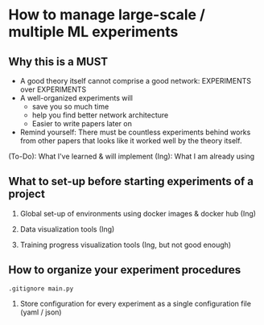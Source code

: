 # How to manage large-scale / multiple ML experiments

## Why this is a MUST

* A good theory itself cannot comprise a good network: EXPERIMENTS over EXPERIMENTS
* A well-organized experiments will
  * save you so much time
  * help you find better network architecture
  * Easier to write papers later on
* Remind yourself: There must be countless experiments behind works from other papers that looks like it worked well by the theory itself.

(To-Do): What I've learned & will implement
(Ing): What I am already using

## What to set-up before starting experiments of a project

1. Global set-up of environments using docker images & docker hub (Ing)

2. Data visualization tools (Ing)

3. Training progress visualization tools (Ing, but not good enough)

## How to organize your experiment procedures

`
.gitignore
main.py
`

1. Store configuration for every experiment as a single configuration file (yaml / json)
 
